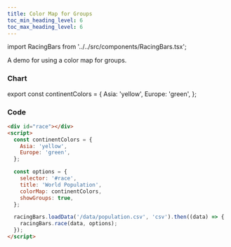 ```yaml
---
title: Color Map for Groups
toc_min_heading_level: 6
toc_max_heading_level: 6
---
```


import RacingBars from '../../src/components/RacingBars.tsx';

A demo for using a color map for groups.

<!--truncate-->

### Chart

export const continentColors = {
Asia: 'yellow',
Europe: 'green',
};

<div className="gallery">
  <RacingBars
    dataUrl="/data/population.csv"
    dataType="csv"
    title="World Population"
    colorMap={continentColors}
    showGroups={true}
  />
</div>

### Code

```html {11}
<div id="race"></div>
<script>
  const continentColors = {
    Asia: 'yellow',
    Europe: 'green',
  };

  const options = {
    selector: '#race',
    title: 'World Population',
    colorMap: continentColors,
    showGroups: true,
  };

  racingBars.loadData('/data/population.csv', 'csv').then((data) => {
    racingBars.race(data, options);
  });
</script>
```
